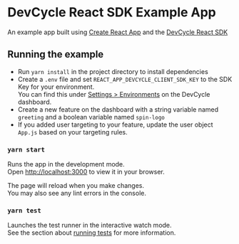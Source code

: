 # DevCycle React SDK Example App

An example app built using [Create React App](https://github.com/facebook/create-react-app) and the [DevCycle React SDK](https://docs.devcycle.com/sdk/client-side-sdks/react/)

## Running the example

* Run `yarn install` in the project directory to install dependencies
* Create a `.env` file and set `REACT_APP_DEVCYCLE_CLIENT_SDK_KEY` to the SDK Key for your environment.\
You can find this under [Settings > Environments](https://app.devcycle.com/r/environments) on the DevCycle dashboard.
* Create a new feature on the dashboard with a string variable named `greeting` and a boolean variable named `spin-logo`
* If you added user targeting to your feature, update the user object `App.js` based on your targeting rules.

### `yarn start`

Runs the app in the development mode.\
Open [http://localhost:3000](http://localhost:3000) to view it in your browser.

The page will reload when you make changes.\
You may also see any lint errors in the console.

### `yarn test`

Launches the test runner in the interactive watch mode.\
See the section about [running tests](https://facebook.github.io/create-react-app/docs/running-tests) for more information.
